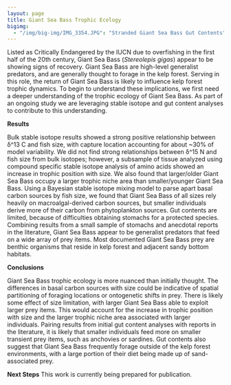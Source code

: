 ```yaml
---
layout: page
title: Giant Sea Bass Trophic Ecology
bigimg: 
  - "/img/big-img/IMG_3354.JPG": "Stranded Giant Sea Bass Gut Contents"
---
```

Listed as Critically Endangered by the IUCN due to overfishing in the first half of the 20th century, Giant Sea Bass (*Stereolepis gigas*) appear to be showing signs of recovery. Giant Sea Bass are high-level generalist predators, and are generally thought to forage in the kelp forest. Serving in this role, the return of Giant Sea Bass is likely to influence kelp forest trophic dynamics. To begin to understand these implications, we first need a deeper understanding of the trophic ecology of Giant Sea Bass. As part of an ongoing study we are leveraging stable isotope and gut content analyses to contribute to this understanding.

**Results**

Bulk stable isotope results showed a strong positive relationship between δ^13 C and fish size, with capture location accounting for about ~30% of model variability. We did not find strong relationships between δ^15 N and fish size from bulk isotopes; however, a subsample of tissue analyzed using compound specific stable isotope analysis of amino acids showed an increase in trophic position with size. We also found that larger/older Giant Sea Bass occupy a larger trophic niche area than smaller/younger Giant Sea Bass. Using a Bayesian stable isotope mixing model to parse apart basal carbon sources by fish size, we found that Giant Sea Bass of all sizes rely heavily on macroalgal-derived carbon sources, but smaller individuals derive more of their carbon from phytoplankton sources. Gut contents are limited, because of difficulties obtaining stomachs for a protected species. Combining results from a small sample of stomachs and anecdotal reports in the literature, Giant Sea Bass appear to be generalist predators that feed on a wide array of prey items. Most documented Giant Sea Bass prey are benthic organisms that reside in kelp forest and adjacent sandy bottom habitats.

**Conclusions**

Giant Sea Bass trophic ecology is more nuanced than initially thought. The differences in basal carbon sources with size could be indicative of spatial partitioning of foraging locations or ontogenetic shifts in prey. There is likely some effect of size limitation, with larger Giant Sea Bass able to exploit larger prey items. This would account for the increase in trophic position with size and the larger trophic niche area associated with larger individuals. Pairing results from initial gut content analyses with reports in the literature, it is likely that smaller individuals feed more on smaller transient prey items, such as anchovies or sardines. Gut contents also suggest that Giant Sea Bass frequently forage outside of the kelp forest environments, with a large portion of their diet being made up of sand-associated prey.

**Next Steps**
This work is currently being prepared for publication.
